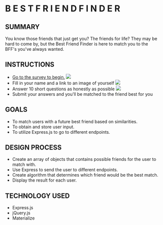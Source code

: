 # B E S T  F R I E N D  F I N D E R

## SUMMARY
You know those friends that just get you? The friends for life? They may be hard to come by, but the Best Friend Finder is here to match you to the BFF's you've always wanted.

## INSTRUCTIONS
* [Go to the survey to begin.](https://agile-badlands-89886.herokuapp.com/)
![](/assets/images/reindeergames.png)
* Fill in your name and a link to an image of yourself
![](/assets/images/reindeergames.png)
* Answer 10 short questions as honestly as possible
![](/assets/images/Screen20%Shot20%2019-02-1220%at20%12.44.3320%PM.png)
* Submit your answers and you'll be matched to the friend best for you

## GOALS
* To match users with a future best friend based on similarities.
* To obtain and store user input.
* To utilize Express.js to go to different endpoints.

## DESIGN PROCESS
* Create an array of objects that contains possible friends for the user to match with.
* Use Express to send the user to different endpoints.
* Create algorithm that determines which friend would be the best match.
* Display the result for each user.

## TECHNOLOGY USED
* Express.js
* jQuery.js
* Materialize
